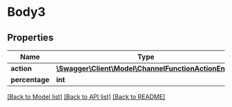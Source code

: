 # Body3

## Properties
Name | Type | Description | Notes
------------ | ------------- | ------------- | -------------
**action** | [**\Swagger\Client\Model\ChannelFunctionActionEnum**](ChannelFunctionActionEnum.md) |  | [optional] 
**percentage** | **int** |  | [optional] 

[[Back to Model list]](../README.md#documentation-for-models) [[Back to API list]](../README.md#documentation-for-api-endpoints) [[Back to README]](../README.md)


